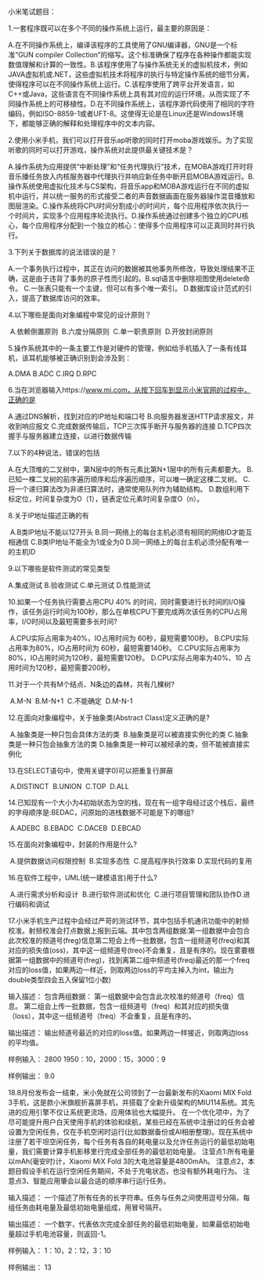 小米笔试题目：

1.一套程序既可以在多个不同的操作系统上运行，最主要的原因是：

​    A.在不同操作系统上，编译该程序的工具使用了GNU编译器，GNU是一个标准“GUN   compiler Collection”的缩写。这个标准确保了程序在各种操作都能实现数值理解和计算的一致性。
​	B.该程序使用了与操作系统无关的虚拟机技术，例如JAVA虚拟机或.NET，这些虚拟机技术将程序的执行与特定操作系统的细节分离，使得程序可以在不同操作系统上运行。
​	C.该程序使用了跨平台开发语言，如C++或Java，这些语言在不同操作系统上具有其对应的运行环境，从而实现了不同操作系统上的可移植性。
​	D.在不同操作系统上，该程序源代码使用了相同的字符编码，例如ISO-8859-1或者UFT-8。这使得无论是在Linux还是Windows环境下，都能够正确的解释和处理程序中的文本内容。

















2.使用小米手机，我们可以打开音乐ap听歌的同时打开moba游戏娱乐。为了实现听歌的同时可以打开游戏，操作系统对此提供最关键技术是？

​	A.操作系统为应用提供“中断处理”和“任务代理执行”技术，在MOBA游戏打开时将音乐播任务放入内核服务器中代理执行并响应新任务中断开启MOBA游戏运行。
​	B.操作系统使用虚拟化技术与CS架构，将音乐app和MOBA游戏运行在不同的虚拟机中运行，并以统一服务的形式接受二者的声音数据画面在服务器操作混音播放和图层渲染。
​	C.操作系统将CPU时间分割成小的时间片，每个应用程序依次执行一个时间片，实现多个应用程序轮流执行。
​	D.操作系统通过创建多个独立的CPU核心，每个应用程序分配到一个独立的核心：使得多个应用程序可以正真同时并行执行。















3.下列关于数据库的说法错误的是？

​	A.一个事务执行过程中，其正在访问的数据被其他事务所修改，导致处理结果不正确，这是由于违背了事务的原子性而引起的。
​	B.sql语言中删除视图使用delete命令。
​	C.一张表只能有一个主键，但可以有多个唯一索引。
​	D.数据库设计范式的引入，提高了数据库访问的效率。

















4.以下哪些是面向对象编程中常见的设计原则？

​	A.依赖倒置原则
​	B.六度分隔原则
​	C.单一职责原则
​	D.开放封闭原则















5.操作系统其中的一条主要工作是对硬件的管理，例如给手机插入了一条有线耳机，该耳机能够被正确识别到会涉及到：

A.DMA
B.ADC
C.IRQ
D.RPC









6.当在浏览器输入https://www.mi.com，从按下回车到显示小米官网的过程中，正确的是

A.通过DNS解析，找到对应的IP地址和端口号
B.向服务器发送HTTP请求报文，并收到响应报文
C.完成数据传输后，TCP三次挥手断开与服务器的连接
D.TCP四次握手与服务器建立连接，以进行数据传输







7.以下的4种说法，错误的包括

A.在大顶堆的二叉树中，第N层中的所有元素比第N+1层中的所有元素都要大。
B.已知一棵二叉树的前序遍历顺序和后序遍历顺序，可以唯一确定这棵二叉树。
C.将一个递归算法改为非递归算法时，通常使用队列作为辅助结构。
D.数组利用下标定位，时间复杂度为O（1），链表定位元素时间复杂度O（n）。







8.关于IP地址描述正确的有

​	A.B类IP地址不能以127开头
​	B.同一网络上的每台主机必须有相同的网络ID才能互相通信
​	C.B类IP地址不能全为1或全为0
​	D.同一网络上的每台主机必须分配有唯一的主机ID





9.以下哪些是软件测试的常见类型

A.集成测试
B.验收测试
C.单元测试
D.性能测试





10.如果一个任务执行需要占用CPU 40% 的时间，同时需要进行长时间的I/O操作，该任务运行时间为100秒，那么在单核CPU下要完成两次该任务的CPU占用率，I/O时间以及最短需要多长时间?

​	A.CPU实际占用率为40%，IO占用时间为 60秒，最短需要100秒。
​	B.CPU实际占用率为80%，IO占用时间为 60秒，最短需要140秒。
​	C.CPU实际占用率为80%，IO占用时间为120秒，最短需要120秒。
​	D.CPU实际占用率为40%、10 占用时间为120秒，最短需要200秒。





11.对于一个共有M个结点、N条边的森林，共有几棵树?

​	A.M-N
​	B.M-N+1
​	C.不能确定
​	D.M-N-1





12.在面向对象编程中，关于抽象类(Abstract Class)定义正确的是?

​	A.抽象类是一种只包会具体方法的类
​	B.抽象类是可以被直接实例化的类
​	C.抽象类是一种只包会抽象方法的类
​	D.抽象类是一种可以被经承的类，但不能被直接实例化







13.在SELECT语句中，使用关键字0)可以把重复行屏蔽

​	A.DISTINCT
​	B.UNION
​	C.TOP
​	D.ALL









14.已知现有一个大小为4初始状态为空的栈，现在有一组字母经过这个栈后，最终的字母顺序是:BEDAC，问原始的进栈数据不可能是下的哪组?

​	A.ADEBC
​	B.EBADC
​	C.DACEB
​	D.EBCAD







15.在面向对象编程中，封装的作用是什么?

​	A.提供数据访问权限控制
​	B.实现多态性
​	C.提高程序执行效率
​	D.实现代码的复用







16.在软件工程中，UML(统一建模语言)用于什么?

​	A.进行需求分析和设计
​	B.进行软件测试和优化
​	C.进行项目管理和团队协作
​	D.进行编码和调试







17.小米手机生产过程中会经过严苛的测试环节，其中包括手机通讯功能中的射频校准。射频校准会打点数据上报到云端。其中包含两组数据:第一组数据中会包合此次校准的频道号(freg)信息第二短会上传一批数据，包含一组频道号(freq)和其对应的损失值(oss)，其中这一组频道号(treo)不会重复，且是有序的。现在雾要根据第一组数据中的频道号(freg)，找到离第二组中频道号(freq)最近的那一个freq对应的loss值，如果两边一样近，则取两边loss的平均主掉入为int，输出为double类型四会五入保留1位小数)

输入描述：
包含两组数据：
    第一组数据中会包含此次校准的频道号（freq）信息。
	第二组会上传一批数据，包含一组频道号（freq）和其对应的损失值（loss），其中这一组频道号（freq）不会重复，且是有序的。

输出描述：
  	输出频道号最近的对应的loss值。如果两边一样接近，则取两边loss的平均值。

样例输入：
		2800
1950：10，2000：15，3000：9

样例输出：
		9.0





18.8月份发布会一结束，米小免就在公司领到了一台最新发布的Xiaomi MIX Fold 3手机，这是款小米旗舰折喜屏手机，并搭载了全新升级架构的MIU114系统。其先进的应用引擎不仅让系统更流场，应用体验也大幅提升。
在一个优化项中，为了尽可能提升用户白天使用手机的体验和续航，某些已经在系统中注册过的任务会被设置为空闲任务，仅在手机空闲时运行(比如数据备份或AI相册整理)。现在系统中注册了若干坦空闲任务，每个任务有各自的耗电量以及允许任务运行的最低初始电量，我们需要计算手机影移里行完成全部任务的最低初始电量。
注营点1:所有电量以mAh(毫安时)计，Xiaomi MiX Fold 3的大电池容量是4800mAh。
注意点2，本题目假设手机在运行空闲任务期间，不处于充电状态，也没有额外耗电行为。
注意点3、智能应用肇会以最合适的顺序串行运行任务。

输入描述：
		一个描述了所有任务的长字符串。任务与任务之间使用逗号分隔，每组任务由耗电量及最低初始电量组成，用冒号隔开。

输出描述：
一个数字，代表依次完成全部任务的最低初始电量，如果最低初始电量超过手机电池容量，则返回-1。

样例输入：
    1：10，2：12，3：10

样例输出：
     13

